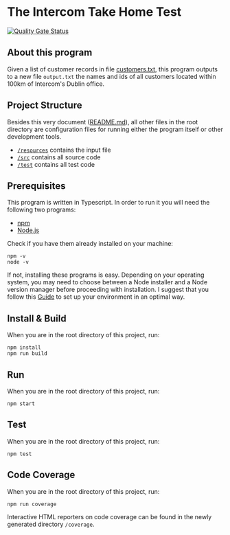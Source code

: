 # The Intercom Take Home Test

[![Quality Gate Status](https://sonarcloud.io/api/project_badges/measure?project=maurozenoni_intercom-take-home-test&metric=alert_status)](https://sonarcloud.io/dashboard?id=maurozenoni_intercom-take-home-test)

## About this program

Given a list of customer records in file [customers.txt](resources/customers.txt), this program outputs to a new file `output.txt` the names and ids of all customers located within 100km of Intercom's Dublin office.

## Project Structure

Besides this very document ([README.md](README.md)), all other files in the root directory are configuration files for running either the program itself or other development tools.

- [`/resources`](resources) contains the input file
- [`/src`](src) contains all source code
- [`/test`](test) contains all test code

## Prerequisites

This program is written in Typescript. In order to run it you will need the following two programs:
- [npm](https://www.npmjs.com/)
- [Node.js](https://nodejs.org)

Check if you have them already installed on your machine:

```
npm -v
node -v
```

If not, installing these programs is easy. Depending on your operating system, you may need to choose between a Node installer and a Node version manager before proceeding with installation. I suggest that you follow this [Guide](https://docs.npmjs.com/downloading-and-installing-node-js-and-npm) to set up your environment in an optimal way.

## Install \& Build

When you are in the root directory of this project, run:

```
npm install
npm run build
```

## Run

When you are in the root directory of this project, run:

```
npm start
```

## Test

When you are in the root directory of this project, run:

```
npm test
```

## Code Coverage

When you are in the root directory of this project, run:

```
npm run coverage
```

Interactive HTML reporters on code coverage can be found in the newly generated directory `/coverage`.